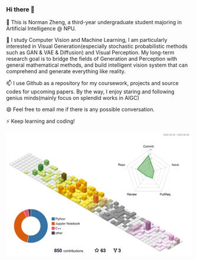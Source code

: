 ### Hi there 👋

🔭 This is Norman Zheng, a third-year undergraduate student majoring in Artificial Intelligence @ NPU.

🌱 I study Computer Vision and Machine Learning, I am particularly interested in Visual Generation(especially stochastic probabilistic methods such as GAN & VAE & Diffusion) and Visual Perception. My long-term research goal is to bridge the fields of Generation and Perception with general mathematical methods, and build intelligent vision system that can comprehend and generate everything like reality.

📫 I use Github as a repository for my coursework, projects and source codes for upcoming papers. By the way, I enjoy staring and following genius minds(mainly focus on splendid works in AIGC)

😄 Feel free to email me if there is any possible conversation.

⚡ Keep learning and coding!

<!-- ![Christmas's GitHub stats](https://github-readme-stats.vercel.app/api?username=DuNGEOnmassster&show_icons=true) -->

![Contributions in 3D](/profile-3d-contrib/profile-season-animate.svg)

<!-- [![Top Langs](https://github-readme-stats.vercel.app/api/top-langs/?username=DuNGEOnmassster&layout=compact)](https://github.com/Christmas/github-readme-stats) -->

<!-- 
[![GitHub](https://img.shields.io/badge/dynamic/json?logo=github&label=GitHub&labelColor=495867&color=495867&query=%24.data.totalSubs&url=https%3A%2F%2Fapi.spencerwoo.com%2Fsubstats%2F%3Fsource%3Dgithub%26queryKey%3Dhayschan&style=flat-square)](https://github.com/DuNGEOnmassster) -->

<!-- GitHub Activity Graph GitHub 活动图 -->
<!-- <table align="center">
  <tr>
    <td><img src="https://github-readme-activity-graph.vercel.app/graph?username=DuNGEOnmassster&theme=xcode&bg_color=FF000000&hide_border=true" alt="Activity"/></td>
  </tr> -->
</table>

<!-- ![Visitor Count](https://profile-counter.glitch.me/Christmas/count.svg) -->

<!--
**DuNGEOnmassster/DuNGEOnmassster** is a ✨ _special_ ✨ repository because its `README.md` (this file) appears on your GitHub profile.

Here are some ideas to get you started:

- 🔭 I’m currently working on ...
- 🌱 I’m currently learning ...
- 👯 I’m looking to collaborate on ...
- 🤔 I’m looking for help with ...
- 💬 Ask me about ...
- 📫 How to reach me: ...
- 😄 Pronouns: ...
- ⚡ Fun fact: ...
-->

